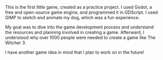 This is the first little game, created as a practice project. 
I used Godot, a free and open-source game engine, and programmed it in GDScript.
I used GIMP to sketch and animate my dog, which was a fun experience. 


My goal was to dive into the game development process and understand the resources and planning involved in creating a game.
Afterward, I understood why over 1000 people were needed to create a game like The Witcher 3.

I have another game idea in mind that I plan to work on in the future!
